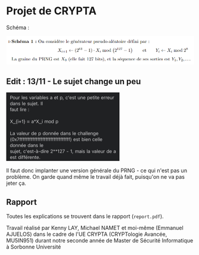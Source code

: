 # Projet de CRYPTA

Schéma :

![imagesujet](media/sujet.png)

## Edit : 13/11 - Le sujet change un peu

![imagesujet](media/vrai_sujet.png)

Il faut donc implanter une version générale du PRNG - ce qui n'est pas un problème. On garde quand même le travail déjà fait, puisqu'on ne va pas jeter ça.

## Rapport

Toutes les explications se trouvent dans le rapport (`report.pdf`).

Travail réalisé par Kenny LAY, Michael NAMET et moi-même (Emmanuel AJUELOS) dans le cadre de l'UE CRYPTA (CRYPTologie Avancée, MU5IN951) durant notre seconde année de Master de Sécurité Informatique à Sorbonne Université